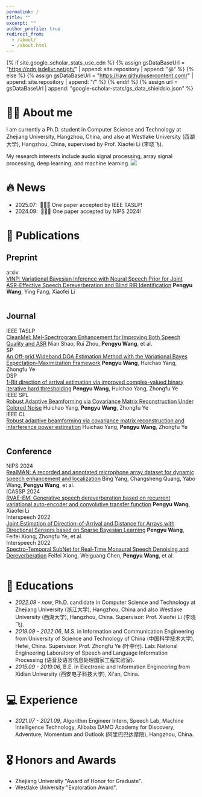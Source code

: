```yaml
---
permalink: /
title: ""
excerpt: ""
author_profile: true
redirect_from: 
  - /about/
  - /about.html
---
```


{% if site.google_scholar_stats_use_cdn %}
{% assign gsDataBaseUrl = "https://cdn.jsdelivr.net/gh/" | append: site.repository | append: "@" %}
{% else %}
{% assign gsDataBaseUrl = "https://raw.githubusercontent.com/" | append: site.repository | append: "/" %}
{% endif %}
{% assign url = gsDataBaseUrl | append: "google-scholar-stats/gs_data_shieldsio.json" %}

<span class='anchor' id='about-me'></span>

# 🤵🏻 About me

I am currently a Ph.D. student in Computer Science and Technology at Zhejiang University, Hangzhou, China, and also at Westlake University (西湖大学), Hangzhou, China, supervised by Prof. Xiaofei Li (李晓飞). 

My research interests include audio signal processing, array signal processing, deep learning, and machine learning. <a href='https://scholar.google.com/citations?user=j4EqUL8AAAAJ'><img src="https://img.shields.io/endpoint?url={{ url | url_encode }}&logo=Google%20Scholar&labelColor=f6f6f6&color=9cf&style=flat&label=citations"></a>


# 🔥 News
- 2025.07: &nbsp;🎉🎉🎉 One paper accepted by IEEE TASLP!
- 2024.09: &nbsp;🎉🎉🎉 One paper accepted by NIPS 2024!


# 📝 Publications 

<!-- 关键修改1：为 Publications 主容器添加样式，消除默认边距，与页面主宽度对齐 -->
<!-- <div style="margin: 0; padding: 0; width: 100%; max-width: inherit;">-->

## Preprint

<!-- 关键修改2：为每个子列表容器（papers-list）添加样式，统一内边距为0，避免左偏/右偏 -->
<div class="papers-list" style="margin: 0; padding: 0 0 15px 0;">
  <div class="paper-item">
    <div class="paper-content">
      <span class="badge">arxiv</span>
      <div class="text-content">
        <a class="paper-title" href="https://doi.org/10.48550/arXiv.2502.07205">VINP: Variational Bayesian Inference with Neural Speech Prior for Joint ASR-Effective Speech Dereverberation and Blind RIR Identification</a>
        <span class="paper-authors"><strong>Pengyu Wang</strong>, Ying Fang, Xiaofei Li</span>
      </div>
    </div>
  </div>
</div>

## Journal

<div class="papers-list" style="margin: 0; padding: 0 0 15px 0;">
  <div class="paper-item">
    <div class="paper-content">
      <span class="badge">IEEE TASLP</span>
      <div class="text-content">
        <a class="paper-title" href="https://doi.org/10.1109/TASLPRO.2025.3592333">CleanMel: Mel-Spectrogram Enhancement for Improving Both Speech Quality and ASR</a>
        <span class="paper-authors">Nian Shao, Rui Zhou, <strong>Pengyu Wang</strong>, et al.</span>
      </div>
    </div>
  </div>
  <div class="paper-item">
    <div class="paper-content">
      <span class="badge">SP</span>
      <div class="text-content">
        <a class="paper-title" href="https://doi.org/10.1016/j.sigpro.2021.108423">An Off-grid Wideband DOA Estimation Method with the Variational Bayes Expectation-Maximization Framework</a>
        <span class="paper-authors"><strong>Pengyu Wang</strong>, Huichao Yang, Zhongfu Ye</span>
      </div>
    </div>
  </div>
  <div class="paper-item">
    <div class="paper-content">
      <span class="badge">DSP</span>
      <div class="text-content">
        <a class="paper-title" href="https://doi.org/10.1016/j.dsp.2021.103265">1-Bit direction of arrival estimation via improved complex-valued binary iterative hard thresholding</a>
        <span class="paper-authors"><strong>Pengyu Wang</strong>, Huichao Yang, Zhongfu Ye</span>
      </div>
    </div>
  </div>
  <div class="paper-item">
    <div class="paper-content">
      <span class="badge">IEEE SPL</span>
      <div class="text-content">
        <a class="paper-title" href="https://doi.org/10.1109/LCOMM.2021.3103208">Robust Adaptive Beamforming via Covariance Matrix Reconstruction Under Colored Noise</a>
        <span class="paper-authors">Huichao Yang, <strong>Pengyu Wang</strong>, Zhongfu Ye</span>
      </div>
    </div>
  </div>
  <div class="paper-item">
    <div class="paper-content">
      <span class="badge">IEEE CL</span>
      <div class="text-content">
        <a class="paper-title" href="https://doi.org/10.1109/LSP.2021.3105930">Robust adaptive beamforming via covariance matrix reconstruction and interference power estimation</a>
        <span class="paper-authors">Huichao Yang, <strong>Pengyu Wang</strong>, Zhongfu Ye</span>
      </div>
    </div>
  </div>
</div>

## Conference

<div class="papers-list" style="margin: 0; padding: 0 0 15px 0;">
  <div class="paper-item">
    <div class="paper-content">
      <span class="badge">NIPS 2024</span>
      <div class="text-content">
        <a class="paper-title" href="https://proceedings.neurips.cc/paper_files/paper/2024/file/bf8f6f5b017dc60d0c4e28a7a9a4ee7b-Paper-Datasets_and_Benchmarks_Track.pdf">RealMAN: A recorded and annotated microphone array dataset for dynamic speech enhancement and localization</a>
        <span class="paper-authors">Bing Yang, Changsheng Quang, Yabo Wang, <strong>Pengyu Wang</strong>, et al.</span>
      </div>
    </div>
  </div>
  <div class="paper-item">
    <div class="paper-content">
      <span class="badge">ICASSP 2024</span>
      <div class="text-content">
        <a class="paper-title" href="https://doi.org/10.1109/ICASSP48485.2024.10447010">RVAE-EM: Generative speech dereverberation based on recurrent variational auto-encoder and convolutive transfer function</a>
        <span class="paper-authors"><strong>Pengyu Wang</strong>, Xiaofei Li</span>
      </div>
    </div>
  </div>
  <div class="paper-item">
    <div class="paper-content">
      <span class="badge">Interspeech 2022</span>
      <div class="text-content">
        <a class="paper-title" href="https://www.isca-archive.org/interspeech_2022/xiong22b_interspeech.pdf">Joint Estimation of Direction-of-Arrival and Distance for Arrays with Directional Sensors based on Sparse Bayesian Learning</a>
        <span class="paper-authors"><strong>Pengyu Wang</strong>, Feifei Xiong, Zhongfu Ye, et al.</span>
      </div>
    </div>
  </div>
  <div class="paper-item">
    <div class="paper-content">
      <span class="badge">Interspeech 2022</span>
      <div class="text-content">
        <a class="paper-title" href="https://www.researchgate.net/profile/Feifei-Xiong/publication/361305762_Spectro-Temporal_SubNet_for_Real-Time_Monaural_Speech_Denoising_and_Dereverberation/links/63f43adcb1704f343f6dc8f6/Spectro-Temporal-SubNet-for-Real-Time-Monaural-Speech-Denoising-and-Dereverberation.pdf">Spectro-Temporal SubNet for Real-Time Monaural Speech Denoising and Dereverberation</a>
        <span class="paper-authors">Feifei Xiong, Weiguang Chen, <strong>Pengyu Wang</strong>, et al.</span>
      </div>
    </div>
  </div>
</div>

</div> <!-- 关闭 Publications 主容器 -->

<!--
**Patent**

- Zhongfu Ye, **Pengyu Wang**, Huichao Yang, Method and system for detecting the working state of a ball mill using non-contact speed measurement.
- Zhongfu Ye, Huichao Yang, **Pengyu Wang**, A robust adaptive beamforming method based on the characteristics of non-Gaussian and non-circular signals.
- Zhongfu Ye, Huichao Yang, **Pengyu Wang**, Method and system for fault detection of large reactors based on near-field wideband beamforming.
- Zhongfu Ye, Huichao Yang, **Pengyu Wang**, Method and system for fault detection of large reactors based on optimal wideband beamforming.
- Zhongfu Ye, Huichao Yang, **Pengyu Wang**, Method for detecting the working state of a ball mill based on sound energy.
- Zhongfu Ye, Huichao Yang, **Pengyu Wang**, A fast bit-power allocation method for NC-OFDM satellite communication.
-->

# 📖 Educations
- *2022.09 - now*, Ph.D. candidate in Computer Science and Technology at Zhejiang University (浙江大学), Hangzhou, China and also Westlake University (西湖大学), Hangzhou, China. Supervisor: Prof. Xiaofei Li (李晓飞).
- *2019.09 - 2022.06*, M.S. in Information and Communication Engineering from University of Science and Technology of China (中国科学技术大学), Hefei, China. Supervisor: Prof. Zhongfu Ye (叶中付). Lab: National Engineering Laboratory of Speech and Language Information Processing (语音及语言信息处理国家工程实验室).
- *2015.09 - 2019.06*, B.E. in Electronic and Information Engineering from Xidian University (西安电子科技大学), Xi'an, China. 

# 💻 Experience
- *2021.07 - 2021.09*, Algorithm Engineer Intern, Speech Lab, Machine Intelligence Technology, Alibaba DAMO Academy for Discovery, Adventure, Momentum and Outlook (阿里巴巴达摩院), Hangzhou, China.

# 🎖 Honors and Awards
- Zhejiang University "Award of Honor for Graduate".
- Westlake University "Exploration Award".

